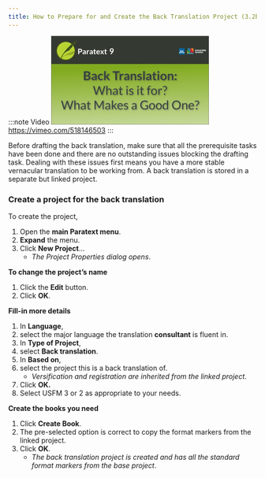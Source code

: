 ```yaml
---
title: How to Prepare for and Create the Back Translation Project (3.2b)
---
```


:::note Video
[![ ](../../media/3.2a.png)](https://vimeo.com/518146503)  
https://vimeo.com/518146503
:::

Before drafting the back translation, make sure that all the prerequisite tasks have been done and there are no outstanding issues blocking the drafting task. Dealing with these issues first means you have a more stable vernacular translation to be working from. A back translation is stored in a separate but linked project.

### Create a project for the back translation

To create the project,

1.  Open the **main Paratext menu**.
1.  **Expand** the menu.
1.  Click **New Project**…  
    -  *The Project Properties dialog opens*.

**To change the project’s name**

1.  Click the **Edit** button.
1.  Click **OK**.

**Fill-in more details** 
1.  In **Language**,
1.  select the major language the translation **consultant** is fluent in.
1.  In **Type of Project**,
1.  select **Back translation**.
1.  In **Based on**,
1.  select the project this is a back translation of.  
    -  *Versification and registration are inherited from the linked project*.
1.  Click **OK.**
1.  Select USFM 3 or 2 as appropriate to your needs.

**Create the books you need**
1.  Click **Create Book**.
1.  The pre-selected option is correct to copy the format markers from the linked project.
1.  Click **OK**.
    -  *The back translation project is created and has all the standard format markers from the base project*.
